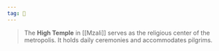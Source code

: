 ```yaml
---
tag: 🕍
---
```

> The **High Temple** in [[Mzali]] serves as the religious center of the metropolis. It holds daily ceremonies and accommodates pilgrims.







